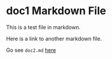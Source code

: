 # doc1 Markdown File

This is a test file in markdown.

Here is a link to another markdown file.

Go see `doc2.md` [here](doc2.md)
